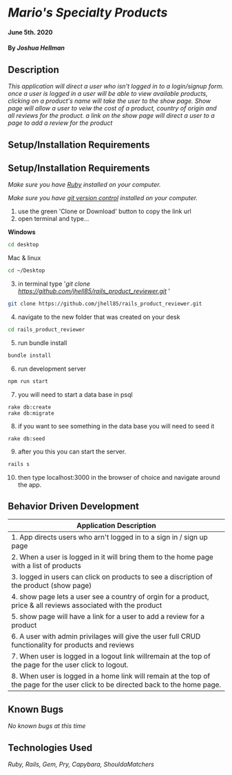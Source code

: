 # _Mario's Specialty Products_

#### June 5th. 2020

#### By _**Joshua Hellman**_

## Description

_This application will direct a user who isn't logged in to a login/signup form. once a user is logged in a user will be able to view available products, clicking on a product's name will take the user to the show page. Show page will allow a user to veiw the cost of a product, country of origin and all reviews for the product. a link on the show page will direct a user to a page to add a review for the product_ 

## Setup/Installation Requirements
## Setup/Installation Requirements
_Make sure you have [Ruby](https://www.ruby-lang.org/en/documentation/installation) installed on your computer._

_Make sure you have [git version control](https://git-scm.com/downloads) installed on your computer._

1. use the green 'Clone or Download' button to copy the link url
2. open terminal and type...

**Windows**
```sh 
cd desktop
```

 Mac & linux 
 ```sh
 cd ~/Desktop
 ```

 3. in terminal type '_git clone https://github.com/jhell85/rails_product_reviewer.git_ '

```sh
git clone https://github.com/jhell85/rails_product_reviewer.git
```

4. navigate to the new folder that was created on your desk
```sh
cd rails_product_reviewer
```


5. run bundle install
```sh
bundle install
```
6. run development server
```sh
npm run start
```
7. you will need to start a data base in psql 
```
rake db:create
rake db:migrate
```
8. if you want to see something in the data base you will need to seed it
```
rake db:seed
```

9. after you this you can start the server.
```sh
rails s
```
10. then type localhost:3000 in the browser of choice and navigate around the app.



## Behavior Driven Development 


  Application Description|
  ----------------------|
 1. App directs users who arn't logged in to a sign in / sign up page|
 2. When a user is logged in it will bring them to the home page with a list of products|
 3. logged in users can click on products to see a discription of the product (show page)|
 4. show page lets a user see a country of orgin for a product, price & all reviews associated with the product|
 5. show page will have a link for a user to add a review for a product|
 6. A user with admin privilages will give the user full CRUD functionality for products and reviews|
 7. When user is logged in a logout link willremain at the top of the page for the user click to logout.|
 8. When user is logged in a home link will remain at the top of the page for the user click to be directed back to the home page.| 

## Known Bugs

_No known bugs at this time_

## Technologies Used

_Ruby, Rails, Gem, Pry, Capybara, ShouldaMatchers_ 

